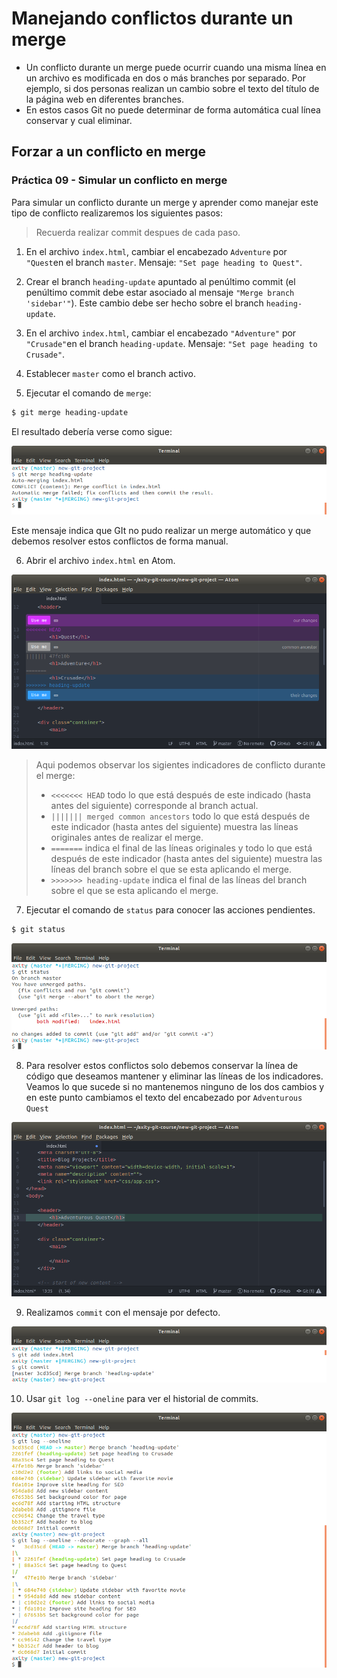# Manejando conflictos durante un merge

 - Un conflicto durante un merge puede ocurrir cuando una misma línea en un archivo es modificada en dos o más branches por separado. Por ejemplo, si dos personas realizan un cambio sobre el texto del título de la página web en diferentes branches.
 - En estos casos Git no puede determinar de forma automática cual línea conservar y cual eliminar.

## Forzar a un conflicto en merge

### Práctica 09 - Simular un conflicto en merge

Para simular un conflicto durante un merge y aprender como manejar este tipo de conflicto realizaremos los siguientes pasos:

> Recuerda realizar commit despues de cada paso.

 1. En el archivo `index.html`, cambiar el encabezado `Adventure` por `"Quest`en el branch `master`. Mensaje: `"Set page heading to Quest"`.

 2. Crear el branch `heading-update` apuntado al penúltimo commit (el penúltimo commit debe estar asociado al mensaje `"Merge branch 'sidebar'"`). Este cambio debe ser hecho sobre el branch `heading-update`. 

 3. En el archivo `index.html`, cambiar el encabezado `"Adventure"` por `"Crusade"`en el branch `heading-update`. Mensaje: `"Set page heading to Crusade"`.

 4. Establecer `master` como el branch activo.

 5. Ejecutar el comando de `merge`:

```bash
$ git merge heading-update
```

El resultado debería verse como sigue:

![img_09_git_merge_01](images/img_09_git_merge_01.png)

Este mensaje indica que GIt no pudo realizar un merge automático y que debemos resolver estos conflictos de forma manual.

 6. Abrir el archivo `index.html` en Atom.

![img_09_git_merge_02](images/img_09_git_merge_02.png)

> Aqui podemos observar los sigientes indicadores de conflicto durante
> el merge:
> 
> -   `<<<<<<< HEAD` todo lo que está después de este indicado (hasta antes del siguiente) corresponde al branch actual.
> -   `||||||| merged common ancestors` todo lo que está después de este indicador (hasta antes del siguiente) muestra las líneas originales
> antes de realizar el merge.
> -   `=======` indica el final de las líneas originales y todo lo que está después de este indicador (hasta antes del siguiente) muestra las
> líneas del branch sobre el que se esta aplicando el merge.
> -   `>>>>>>> heading-update` indica el final de las líneas del branch sobre el que se esta aplicando el merge.

 7. Ejecutar el comando de `status` para conocer las acciones pendientes.

```bash
$ git status
```

![img_09_git_merge_03](images/img_09_git_merge_03.png)

 8. Para resolver estos conflictos solo debemos conservar la línea de código que deseamos mantener y eliminar las líneas de los indicadores. Veamos lo que sucede si no mantenemos ninguno de los dos cambios y en este punto cambiamos el texto del encabezado por `Adventurous Quest`

![img_09_git_merge_04](images/img_09_git_merge_04.png)

 9. Realizamos `commit`  con el mensaje por defecto.

![img_09_git_merge_05](images/img_09_git_merge_05.png)

10. Usar `git log --oneline` para ver el historial de commits.

![img_09_git_merge_06](images/img_09_git_merge_06.png)

<!--stackedit_data:
eyJoaXN0b3J5IjpbLTkwNDg3NjQ0MCw5MTUyODcxOTYsMTA5Nj
E2NzQ4LC0zODg0MjQ4MywzODgwNzUzNjgsODY3MDgyNTk0LDcy
NjA1NjgyNywtNjgxNjQ0OTcyLDE3Nzg3NDI5OTEsLTM4MDA1Mz
QzNV19
-->